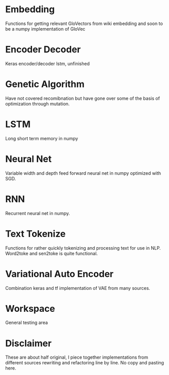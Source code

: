 # Embedding

  Functions for getting relevant GloVectors from wiki embedding and soon to be a numpy implementation of GloVec
  
# Encoder Decoder

  Keras encoder/decoder lstm, unfinished
  
# Genetic Algorithm
  
  Have not covered recomibnation but have gone over some of the basis of optimization through mutation. 

# LSTM 

  Long short term memory in numpy 

# Neural Net

  Variable width and depth feed forward neural net in numpy optimized with SGD.
  
# RNN
  
  Recurrent neural net in numpy.
    
# Text Tokenize

  Functions for rather quickly tokenizing and processing text for use in NLP. Word2toke and sen2toke is quite functional.
  
# Variational Auto Encoder

  Combination keras and tf implementation of VAE from many sources. 

# Workspace

  General testing area
  


# Disclaimer

  These are about half original, I piece together implementations from different sources rewriting and refactoring line by line. No copy and pasting here. 


